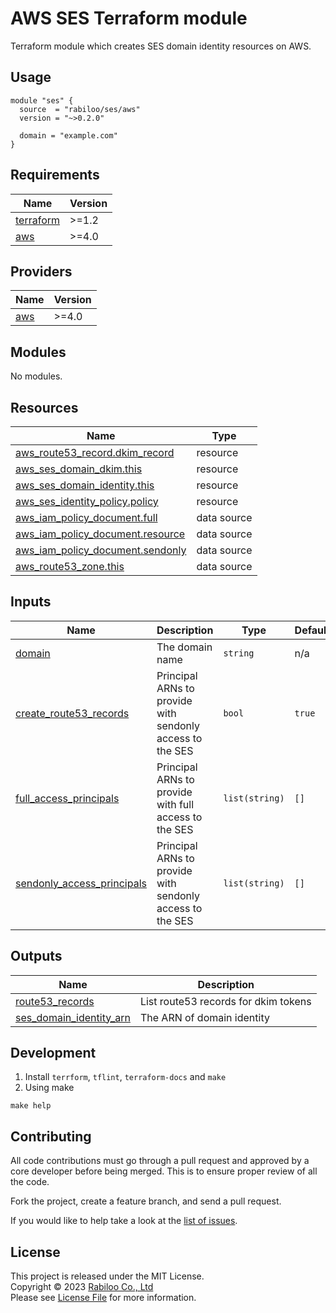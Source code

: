# AWS SES Terraform module

Terraform module which creates SES domain identity resources on AWS.

## Usage

```hcl
module "ses" {
  source  = "rabiloo/ses/aws"
  version = "~>0.2.0"

  domain = "example.com"
}
```

<!-- BEGIN_TF_DOCS -->
## Requirements

| Name | Version |
|------|---------|
| <a name="requirement_terraform"></a> [terraform](#requirement\_terraform) | >=1.2 |
| <a name="requirement_aws"></a> [aws](#requirement\_aws) | >=4.0 |

## Providers

| Name | Version |
|------|---------|
| <a name="provider_aws"></a> [aws](#provider\_aws) | >=4.0 |

## Modules

No modules.

## Resources

| Name | Type |
|------|------|
| [aws_route53_record.dkim_record](https://registry.terraform.io/providers/hashicorp/aws/latest/docs/resources/route53_record) | resource |
| [aws_ses_domain_dkim.this](https://registry.terraform.io/providers/hashicorp/aws/latest/docs/resources/ses_domain_dkim) | resource |
| [aws_ses_domain_identity.this](https://registry.terraform.io/providers/hashicorp/aws/latest/docs/resources/ses_domain_identity) | resource |
| [aws_ses_identity_policy.policy](https://registry.terraform.io/providers/hashicorp/aws/latest/docs/resources/ses_identity_policy) | resource |
| [aws_iam_policy_document.full](https://registry.terraform.io/providers/hashicorp/aws/latest/docs/data-sources/iam_policy_document) | data source |
| [aws_iam_policy_document.resource](https://registry.terraform.io/providers/hashicorp/aws/latest/docs/data-sources/iam_policy_document) | data source |
| [aws_iam_policy_document.sendonly](https://registry.terraform.io/providers/hashicorp/aws/latest/docs/data-sources/iam_policy_document) | data source |
| [aws_route53_zone.this](https://registry.terraform.io/providers/hashicorp/aws/latest/docs/data-sources/route53_zone) | data source |

## Inputs

| Name | Description | Type | Default | Required |
|------|-------------|------|---------|:--------:|
| <a name="input_domain"></a> [domain](#input\_domain) | The domain name | `string` | n/a | yes |
| <a name="input_create_route53_records"></a> [create\_route53\_records](#input\_create\_route53\_records) | Principal ARNs to provide with sendonly access to the SES | `bool` | `true` | no |
| <a name="input_full_access_principals"></a> [full\_access\_principals](#input\_full\_access\_principals) | Principal ARNs to provide with full access to the SES | `list(string)` | `[]` | no |
| <a name="input_sendonly_access_principals"></a> [sendonly\_access\_principals](#input\_sendonly\_access\_principals) | Principal ARNs to provide with sendonly access to the SES | `list(string)` | `[]` | no |

## Outputs

| Name | Description |
|------|-------------|
| <a name="output_route53_records"></a> [route53\_records](#output\_route53\_records) | List route53 records for dkim tokens |
| <a name="output_ses_domain_identity_arn"></a> [ses\_domain\_identity\_arn](#output\_ses\_domain\_identity\_arn) | The ARN of domain identity |
<!-- END_TF_DOCS -->

## Development

1. Install `terrform`, `tflint`, `terraform-docs` and `make`
2. Using make

```
make help
```

## Contributing

All code contributions must go through a pull request and approved by a core developer before being merged. 
This is to ensure proper review of all the code.

Fork the project, create a feature branch, and send a pull request.

If you would like to help take a look at the [list of issues](https://github.com/rabiloo/terraform-aws-ses/issues).

## License

This project is released under the MIT License.   
Copyright © 2023 [Rabiloo Co., Ltd](https://rabiloo.com)   
Please see [License File](LICENSE) for more information.
